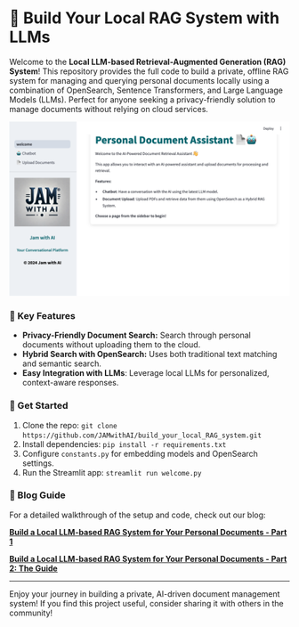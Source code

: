 # 📝 Build Your Local RAG System with LLMs

Welcome to the **Local LLM-based Retrieval-Augmented Generation (RAG) System**! This repository provides the full code to build a private, offline RAG system for managing and querying personal documents locally using a combination of OpenSearch, Sentence Transformers, and Large Language Models (LLMs). Perfect for anyone seeking a privacy-friendly solution to manage documents without relying on cloud services.

![Demo Image](images/chatbot.png)

### 🌟 Key Features
- **Privacy-Friendly Document Search:** Search through personal documents without uploading them to the cloud.
- **Hybrid Search with OpenSearch:** Uses both traditional text matching and semantic search.
- **Easy Integration with LLMs**: Leverage local LLMs for personalized, context-aware responses.

### 🚀 Get Started
1. Clone the repo: `git clone https://github.com/JAMwithAI/build_your_local_RAG_system.git`
2. Install dependencies: `pip install -r requirements.txt`
3. Configure `constants.py` for embedding models and OpenSearch settings.
4. Run the Streamlit app: `streamlit run welcome.py`

### 📘 Blog Guide
For a detailed walkthrough of the setup and code, check out our blog:

[**Build a Local LLM-based RAG System for Your Personal Documents - Part 1**](https://jamwithai.substack.com/p/build-a-local-llm-based-rag-system)

[**Build a Local LLM-based RAG System for Your Personal Documents - Part 2: The Guide**](https://jamwithai.substack.com/p/build-a-local-llm-based-rag-system-628)

---

Enjoy your journey in building a private, AI-driven document management system! If you find this project useful, consider sharing it with others in the community!
